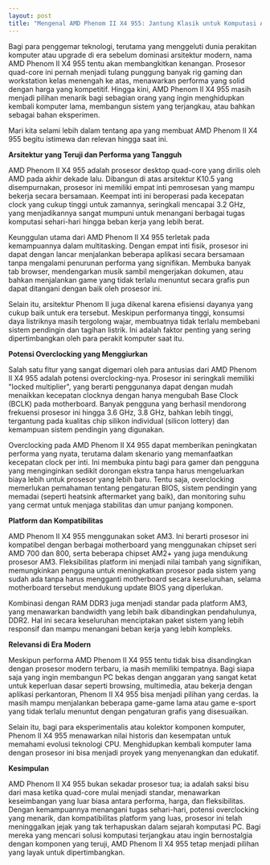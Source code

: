 ```yaml
---
layout: post
title: "Mengenal AMD Phenom II X4 955: Jantung Klasik untuk Komputasi Anda"
---
```


Bagi para penggemar teknologi, terutama yang menggeluti dunia perakitan komputer atau upgrade di era sebelum dominasi arsitektur modern, nama AMD Phenom II X4 955 tentu akan membangkitkan kenangan. Prosesor quad-core ini pernah menjadi tulang punggung banyak rig gaming dan workstation kelas menengah ke atas, menawarkan performa yang solid dengan harga yang kompetitif. Hingga kini, AMD Phenom II X4 955 masih menjadi pilihan menarik bagi sebagian orang yang ingin menghidupkan kembali komputer lama, membangun sistem yang terjangkau, atau bahkan sebagai bahan eksperimen.

Mari kita selami lebih dalam tentang apa yang membuat AMD Phenom II X4 955 begitu istimewa dan relevan hingga saat ini.

**Arsitektur yang Teruji dan Performa yang Tangguh**

AMD Phenom II X4 955 adalah prosesor desktop quad-core yang dirilis oleh AMD pada akhir dekade lalu. Dibangun di atas arsitektur K10.5 yang disempurnakan, prosesor ini memiliki empat inti pemrosesan yang mampu bekerja secara bersamaan. Keempat inti ini beroperasi pada kecepatan clock yang cukup tinggi untuk zamannya, seringkali mencapai 3.2 GHz, yang menjadikannya sangat mumpuni untuk menangani berbagai tugas komputasi sehari-hari hingga beban kerja yang lebih berat.

Keunggulan utama dari AMD Phenom II X4 955 terletak pada kemampuannya dalam multitasking. Dengan empat inti fisik, prosesor ini dapat dengan lancar menjalankan beberapa aplikasi secara bersamaan tanpa mengalami penurunan performa yang signifikan. Membuka banyak tab browser, mendengarkan musik sambil mengerjakan dokumen, atau bahkan menjalankan game yang tidak terlalu menuntut secara grafis pun dapat ditangani dengan baik oleh prosesor ini.

Selain itu, arsitektur Phenom II juga dikenal karena efisiensi dayanya yang cukup baik untuk era tersebut. Meskipun performanya tinggi, konsumsi daya listriknya masih tergolong wajar, membuatnya tidak terlalu membebani sistem pendingin dan tagihan listrik. Ini adalah faktor penting yang sering dipertimbangkan oleh para perakit komputer saat itu.

**Potensi Overclocking yang Menggiurkan**

Salah satu fitur yang sangat digemari oleh para antusias dari AMD Phenom II X4 955 adalah potensi overclocking-nya. Prosesor ini seringkali memiliki "locked multiplier", yang berarti penggunanya dapat dengan mudah menaikkan kecepatan clocknya dengan hanya mengubah Base Clock (BCLK) pada motherboard. Banyak pengguna yang berhasil mendorong frekuensi prosesor ini hingga 3.6 GHz, 3.8 GHz, bahkan lebih tinggi, tergantung pada kualitas chip silikon individual (silicon lottery) dan kemampuan sistem pendingin yang digunakan.

Overclocking pada AMD Phenom II X4 955 dapat memberikan peningkatan performa yang nyata, terutama dalam skenario yang memanfaatkan kecepatan clock per inti. Ini membuka pintu bagi para gamer dan pengguna yang menginginkan sedikit dorongan ekstra tanpa harus mengeluarkan biaya lebih untuk prosesor yang lebih baru. Tentu saja, overclocking memerlukan pemahaman tentang pengaturan BIOS, sistem pendingin yang memadai (seperti heatsink aftermarket yang baik), dan monitoring suhu yang cermat untuk menjaga stabilitas dan umur panjang komponen.

**Platform dan Kompatibilitas**

AMD Phenom II X4 955 menggunakan soket AM3. Ini berarti prosesor ini kompatibel dengan berbagai motherboard yang menggunakan chipset seri AMD 700 dan 800, serta beberapa chipset AM2+ yang juga mendukung prosesor AM3. Fleksibilitas platform ini menjadi nilai tambah yang signifikan, memungkinkan pengguna untuk meningkatkan prosesor pada sistem yang sudah ada tanpa harus mengganti motherboard secara keseluruhan, selama motherboard tersebut mendukung update BIOS yang diperlukan.

Kombinasi dengan RAM DDR3 juga menjadi standar pada platform AM3, yang menawarkan bandwidth yang lebih baik dibandingkan pendahulunya, DDR2. Hal ini secara keseluruhan menciptakan paket sistem yang lebih responsif dan mampu menangani beban kerja yang lebih kompleks.

**Relevansi di Era Modern**

Meskipun performa AMD Phenom II X4 955 tentu tidak bisa disandingkan dengan prosesor modern terbaru, ia masih memiliki tempatnya. Bagi siapa saja yang ingin membangun PC bekas dengan anggaran yang sangat ketat untuk keperluan dasar seperti browsing, multimedia, atau bekerja dengan aplikasi perkantoran, Phenom II X4 955 bisa menjadi pilihan yang cerdas. Ia masih mampu menjalankan beberapa game-game lama atau game e-sport yang tidak terlalu menuntut dengan pengaturan grafis yang disesuaikan.

Selain itu, bagi para eksperimentalis atau kolektor komponen komputer, Phenom II X4 955 menawarkan nilai historis dan kesempatan untuk memahami evolusi teknologi CPU. Menghidupkan kembali komputer lama dengan prosesor ini bisa menjadi proyek yang menyenangkan dan edukatif.

**Kesimpulan**

AMD Phenom II X4 955 bukan sekadar prosesor tua; ia adalah saksi bisu dari masa ketika quad-core mulai menjadi standar, menawarkan keseimbangan yang luar biasa antara performa, harga, dan fleksibilitas. Dengan kemampuannya menangani tugas sehari-hari, potensi overclocking yang menarik, dan kompatibilitas platform yang luas, prosesor ini telah meninggalkan jejak yang tak terhapuskan dalam sejarah komputasi PC. Bagi mereka yang mencari solusi komputasi terjangkau atau ingin bernostalgia dengan komponen yang teruji, AMD Phenom II X4 955 tetap menjadi pilihan yang layak untuk dipertimbangkan.
